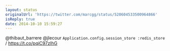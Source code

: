 ```yaml
---
layout: status
originalUrl: 'https://twitter.com/marcgg/status/520604533500964866'
isReply: true
date: 2014-10-10 15:59:27
---
```


@thibaut_barrere @jlecour `Application.config.session_store :redis_store` / https://t.co/pqiC97zIhG
